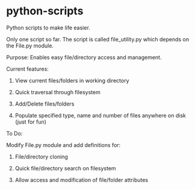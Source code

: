 # python-scripts

Python scripts to make life easier.

Only one script so far. The script is called file_utility.py which depends on the File.py module.

Purpose: Enables easy file/directory access and management.

Current features:

1. View current files/folders in working directory

2. Quick traversal through filesystem

3. Add/Delete files/folders

4. Populate specified type, name and number of files anywhere on disk (just for fun)

To Do: 

Modify File.py module and add definitions for:

1. File/directory cloning

2. Quick file/directory search on filesystem

3. Allow access and modification of file/folder attributes

